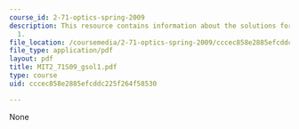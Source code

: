 ```yaml
---
course_id: 2-71-optics-spring-2009
description: This resource contains information about the solutions for problem set
  1.
file_location: /coursemedia/2-71-optics-spring-2009/cccec858e2885efcddc225f264f58530_MIT2_71S09_gsol1.pdf
file_type: application/pdf
layout: pdf
title: MIT2_71S09_gsol1.pdf
type: course
uid: cccec858e2885efcddc225f264f58530

---
```

None